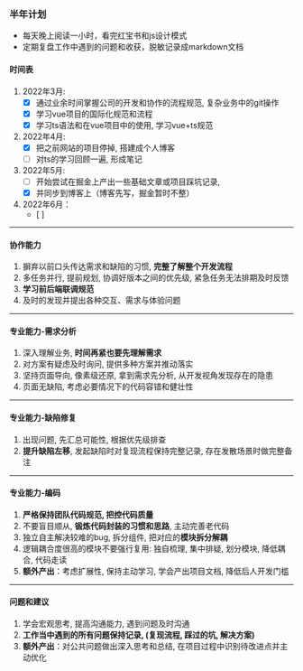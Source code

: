 ### **半年计划**

- 每天晚上阅读一小时，看完红宝书和js设计模式
- 定期复盘工作中遇到的问题和收获，脱敏记录成markdown文档

#### 	**时间表**

1. 2022年3月:
   - [x] 通过业余时间掌握公司的开发和协作的流程规范, 复杂业务中的git操作
   - [x] 学习vue项目的国际化规范和流程
   - [x] 学习ts语法和在vue项目中的使用, 学习vue+ts规范
2. 2022年4月:
   - [x] 把之前网站的项目停掉, 搭建成个人博客
   - [ ] 对ts的学习回顾一遍, 形成笔记
3. 2022年5月:
   - [ ] 开始尝试在掘金上产出一些基础文章或项目踩坑记录, 
   - [x] 并同步到博客上（博客先写，掘金暂时不整）
4. 2022年6月：
   - [ ] 

------

#### **协作能力**

1. 摒弃以前口头传达需求和缺陷的习惯, **完整了解整个开发流程**
2. 多任务并行, 提前规划, 协调好版本之间的优先级, 紧急任务无法排期及时反馈
3. **学习前后端联调规范**
4. 及时的发现并提出各种交互、需求与体验问题

------

#### **专业能力-需求分析**

1. 深入理解业务, **时间再紧也要先理解需求**
2. 对方案有疑虑及时询问, 提供多种方案并推动落实
3. 坚持页面导向, 像素级还原, 拿到需求先分析, 从开发视角发现存在的隐患
4. 页面无缺陷, 考虑必要情况下的代码容错和健壮性

------

#### **专业能力-缺陷修复**

1. 出现问题, 先汇总可能性, 根据优先级排查
2. **提升缺陷左移**, 发起缺陷时对复现流程保持完整记录, 存在发散场景时做完整备注

------

#### **专业能力-编码**

1. **严格保持团队代码规范, 把控代码质量**
2. 不要盲目顺从, **锻炼代码封装的习惯和思路**, 主动完善老代码
3. 独立自主解决较难的bug, 拆分组件, 把对应的**模块拆分解耦**
4. 逻辑耦合度很高的模块不要强行复用: 独自梳理, 集中排疑, 划分模块, 降低耦合, 代码走读
5. __额外产出__：考虑扩展性, 保持主动学习, 学会产出项目文档, 降低后人开发门槛 

------

#### **问题和建议**

1. 学会宏观思考, 提高沟通能力, 遇到问题及时沟通
2. **工作当中遇到的所有问题保持记录, (复现流程, 踩过的坑, 解决方案)**
3. __额外产出__：对公共问题做出深入思考和总结, 在项目过程中识别待改进点并主动优化
